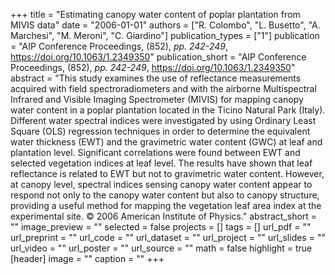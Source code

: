 +++
title = "Estimating canopy water content of poplar plantation from MIVIS data"
date = "2006-01-01"
authors = ["R. Colombo", "L. Busetto", "A. Marchesi", "M. Meroni", "C. Giardino"]
publication_types = ["1"]
publication = "AIP Conference Proceedings, (852), _pp. 242-249_, https://doi.org/10.1063/1.2349350"
publication_short = "AIP Conference Proceedings, (852), _pp. 242-249_, https://doi.org/10.1063/1.2349350"
abstract = "This study examines the use of reflectance measurements acquired with field spectroradiometers and with the airborne Multispectral Infrared and Visible Imaging Spectrometer (MIVIS) for mapping canopy water content in a poplar plantation located in the Ticino Natural Park (Italy). Different water spectral indices were investigated by using Ordinary Least Square (OLS) regression techniques in order to determine the equivalent water thickness (EWT) and the gravimetric water content (GWC) at leaf and plantation level. Significant correlations were found between EWT and selected vegetation indices at leaf level. The results have shown that leaf reflectance is related to EWT but not to gravimetric water content. However, at canopy level, spectral indices sensing canopy water content appear to respond not only to the canopy water content but also to canopy structure, providing a useful method for mapping the vegetation leaf area index at the experimental site. © 2006 American Institute of Physics."
abstract_short = ""
image_preview = ""
selected = false
projects = []
tags = []
url_pdf = ""
url_preprint = ""
url_code = ""
url_dataset = ""
url_project = ""
url_slides = ""
url_video = ""
url_poster = ""
url_source = ""
math = false
highlight = true
[header]
image = ""
caption = ""
+++
